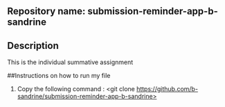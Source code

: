 ## Repository name: submission-reminder-app-b-sandrine

## Description
This is the individual summative assignment

##Instructions on how to run my file

1. Copy the following command : <git clone https://github.com/b-sandrine/submission-reminder-app-b-sandrine>
